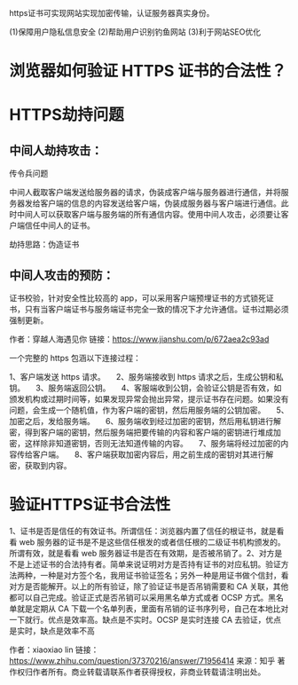 https证书可实现网站实现加密传输，认证服务器真实身份。

(1)保障用户隐私信息安全
(2)帮助用户识别钓鱼网站
(3)利于网站SEO优化


# 浏览器如何验证 HTTPS 证书的合法性？


# HTTPS劫持问题
## 中间人劫持攻击：
传令兵问题

中间人截取客户端发送给服务器的请求，伪装成客户端与服务器进行通信，并将服务器发给客户端的信息的内容发送给客户端，伪装成服务器与客户端进行通信。此时中间人可以获取客户端与服务端的所有通信内容。使用中间人攻击，必须要让客户端信任中间人的证书。

劫持思路：伪造证书

## 中间人攻击的预防：

证书校验，针对安全性比较高的 app，可以采用客户端预埋证书的方式锁死证书，只有当客户端证书与服务端证书完全一致的情况下才允许通信。证书过期必须强制更新。

作者：穿越人海遇见你
链接：https://www.jianshu.com/p/672aea2c93ad

一个完整的 https 包涵以下连接过程：

1、客户端发送 https 请求。
    2、服务端接收到 https 请求之后，生成公钥和私钥。
    3、服务端返回公钥。
    4、客服端收到公钥，会验证公钥是否有效，如颁发机构或过期时间等，如果发现异常会抛出异常，提示证书存在问题。如果没有问题，会生成一个随机值，作为客户端的密钥，然后用服务端的公钥加密。
    5、加密之后，发给服务端。
    6、服务端收到经过加密的密钥，然后用私钥进行解密，得到客户端的密钥，然后服务端把要传输的内容和客户端的密钥进行堆成加密，这样除非知道密钥，否则无法知道传输的内容。
    7、服务端将经过加密的内容传给客户端。
    8、客户端获取加密内容后，用之前生成的密钥对其进行解密，获取到内容。

# 验证HTTPS证书合法性
1、证书是否是信任的有效证书。所谓信任：浏览器内置了信任的根证书，就是看看 web 服务器的证书是不是这些信任根发的或者信任根的二级证书机构颁发的。所谓有效，就是看看 web 服务器证书是否在有效期，是否被吊销了。2、对方是不是上述证书的合法持有者。简单来说证明对方是否持有证书的对应私钥。验证方法两种，一种是对方签个名，我用证书验证签名；另外一种是用证书做个信封，看对方是否能解开。以上的所有验证，除了验证证书是否吊销需要和 CA 关联，其他都可以自己完成。验证正式是否吊销可以采用黑名单方式或者 OCSP 方式。黑名单就是定期从 CA 下载一个名单列表，里面有吊销的证书序列号，自己在本地比对一下就行。优点是效率高。缺点是不实时。OCSP 是实时连接 CA 去验证，优点是实时，缺点是效率不高

作者：xiaoxiao lin
链接：https://www.zhihu.com/question/37370216/answer/71956414
来源：知乎
著作权归作者所有。商业转载请联系作者获得授权，非商业转载请注明出处。
